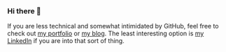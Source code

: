 ### Hi there 👋

If you are less technical and somewhat intimidated by GitHub, feel free 
to check out [my portfolio](https://portfolio.samhalperin.com) or [my blog](https://blog.samhalperin.com).
The least interesting option is [my LinkedIn](https://linkedin.com/in/sqh) if you are into that sort of thing.


